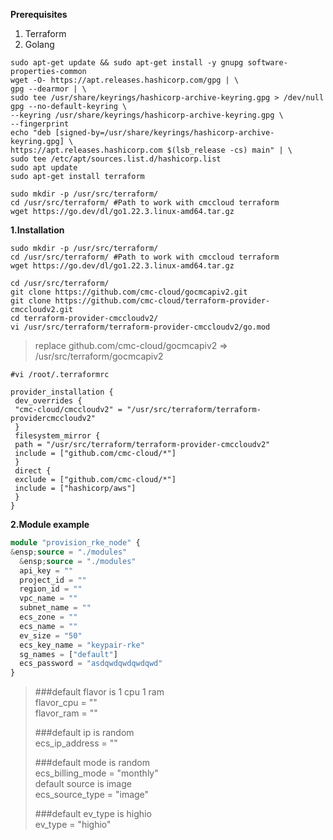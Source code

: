 **Prerequisites**
1. Terraform
2. Golang
```linux
sudo apt-get update && sudo apt-get install -y gnupg software-properties-common
wget -O- https://apt.releases.hashicorp.com/gpg | \
gpg --dearmor | \
sudo tee /usr/share/keyrings/hashicorp-archive-keyring.gpg > /dev/null
gpg --no-default-keyring \
--keyring /usr/share/keyrings/hashicorp-archive-keyring.gpg \
--fingerprint
echo "deb [signed-by=/usr/share/keyrings/hashicorp-archive-keyring.gpg] \
https://apt.releases.hashicorp.com $(lsb_release -cs) main" | \
sudo tee /etc/apt/sources.list.d/hashicorp.list
sudo apt update
sudo apt-get install terraform
```
```linux
sudo mkdir -p /usr/src/terraform/
cd /usr/src/terraform/ #Path to work with cmccloud terraform
wget https://go.dev/dl/go1.22.3.linux-amd64.tar.gz
```
**1.Installation**
```linux
sudo mkdir -p /usr/src/terraform/
cd /usr/src/terraform/ #Path to work with cmccloud terraform
wget https://go.dev/dl/go1.22.3.linux-amd64.tar.gz
```
```linux
cd /usr/src/terraform/
git clone https://github.com/cmc-cloud/gocmcapiv2.git
git clone https://github.com/cmc-cloud/terraform-provider-cmccloudv2.git
cd terraform-provider-cmccloudv2/
vi /usr/src/terraform/terraform-provider-cmccloudv2/go.mod
```
>replace github.com/cmc-cloud/gocmcapiv2 => /usr/src/terraform/gocmcapiv2

```linux
#vi /root/.terraformrc
 
provider_installation {
 dev_overrides {
 "cmc-cloud/cmccloudv2" = "/usr/src/terraform/terraform-providercmccloudv2"
 }
 filesystem_mirror {
 path = "/usr/src/terraform/terraform-provider-cmccloudv2"
 include = ["github.com/cmc-cloud/*"]
 }
 direct {
 exclude = ["github.com/cmc-cloud/*"]
 include = ["hashicorp/aws"]
 }
}
```
**2.Module example**
```terraform
module "provision_rke_node" {
&ensp;source = "./modules"
  &ensp;source = "./modules"
  api_key = ""
  project_id = ""
  region_id = ""
  vpc_name = ""
  subnet_name = ""
  ecs_zone = ""
  ecs_name = ""
  ev_size = "50"
  ecs_key_name = "keypair-rke"
  sg_names = ["default"]
  ecs_password = "asdqwdqwdqwdqwd"
}
```
>###default flavor is 1 cpu 1 ram  
>flavor_cpu = ""  
>flavor_ram = ""
>
>###default ip is random  
>ecs_ip_address = ""
>
>###default mode is random  
>ecs_billing_mode = "monthly"  
>default source is image  
>ecs_source_type = "image"
>
>###default ev_type is highio  
>ev_type = "highio"  
